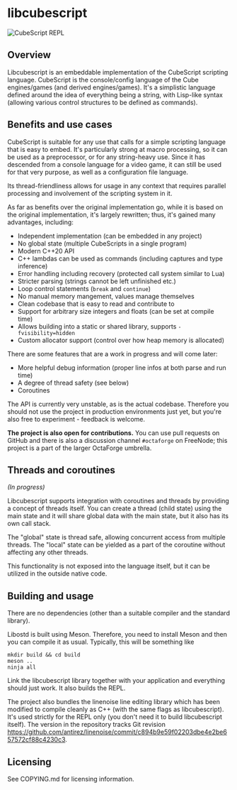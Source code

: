 # libcubescript

![CubeScript REPL](https://ftp.octaforge.org/q66/random/libcs_repl.gif)

## Overview

Libcubescript is an embeddable implementation of the CubeScript scripting
language. CubeScript is the console/config language of the Cube engines/games
(and derived engines/games). It's a simplistic language defined around the
idea of everything being a string, with Lisp-like syntax (allowing various
control structures to be defined as commands).

## Benefits and use cases

CubeScript is suitable for any use that calls for a simple scripting language
that is easy to embed. It's particularly strong at macro processing, so it can
be used as a preprocessor, or for any string-heavy use. Since it has descended
from a console language for a video game, it can still be used for that very
purpose, as well as a configuration file language.

Its thread-friendliness allows for usage in any context that requires parallel
processing and involvement of the scripting system in it.

As far as benefits over the original implementation go, while it is based on
the original implementation, it's largely rewritten; thus, it's gained many
advantages, including:

* Independent implementation (can be embedded in any project)
* No global state (multiple CubeScripts in a single program)
* Modern C++20 API
* C++ lambdas can be used as commands (including captures and type inference)
* Error handling including recovery (protected call system similar to Lua)
* Stricter parsing (strings cannot be left unfinished etc.)
* Loop control statements (`break` and `continue`)
* No manual memory mangement, values manage themselves
* Clean codebase that is easy to read and contribute to
* Support for arbitrary size integers and floats (can be set at compile time)
* Allows building into a static or shared library, supports `-fvisibility=hidden`
* Custom allocator support (control over how heap memory is allocated)

There are some features that are a work in progress and will come later:

* More helpful debug information (proper line infos at both parse and run time)
* A degree of thread safety (see below)
* Coroutines

The API is currently very unstable, as is the actual codebase. Therefore you
should not use the project in production environments just yet, but you're
also free to experiment - feedback is welcome.

**The project is also open for contributions.** You can use pull requests on
GitHub and there is also a discussion channel `#octaforge` on FreeNode; this
project is a part of the larger OctaForge umbrella.

## Threads and coroutines

*(In progress)*

Libcubescript supports integration with coroutines and threads by providing a
concept of threads itself. You can create a thread (child state) using the
main state and it will share global data with the main state, but it also
has its own call stack.

The "global" state is thread safe, allowing concurrent access from multiple
threads. The "local" state can be yielded as a part of the coroutine without
affecting any other threads.

This functionality is not exposed into the language itself, but it can be
utilized in the outside native code.

## Building and usage

There are no dependencies (other than a suitable compiler and the standard
library).

Libostd is built using Meson. Therefore, you need to install Meson and then
you can compile it as usual. Typically, this will be something like

~~~
mkdir build && cd build
meson ..
ninja all
~~~

Link the libcubescript library together with your application and everything
should just work. It also builds the REPL.

The project also bundles the linenoise line editing library which has been
modified to compile cleanly as C++ (with the same flags as libcubescript).
It's used strictly for the REPL only (you don't need it to build libcubescript
itself). The version in the repository tracks Git revision
https://github.com/antirez/linenoise/commit/c894b9e59f02203dbe4e2be657572cf88c4230c3.

## Licensing

See COPYING.md for licensing information.
